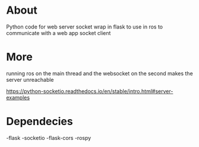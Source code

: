 # About
Python code for web server socket wrap in flask to use in ros to communicate with a web app socket client
# More
running ros on the main thread and the websocket on the second makes the server unreachable

https://python-socketio.readthedocs.io/en/stable/intro.html#server-examples

# Dependecies
-flask 
-socketio 
-flask-cors
-rospy